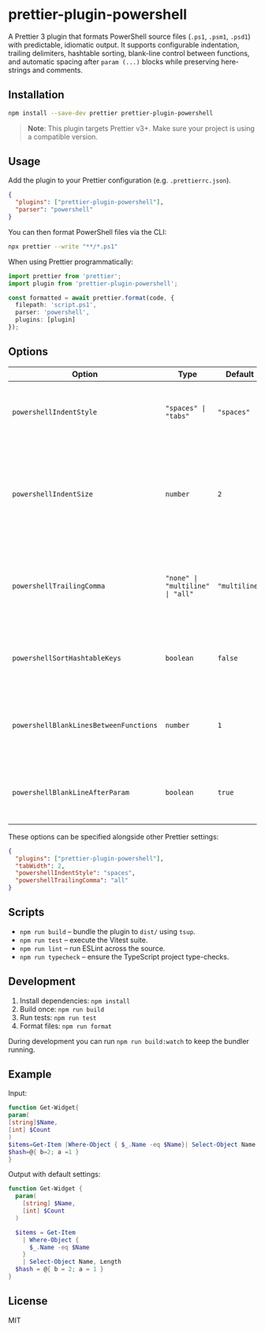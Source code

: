 # prettier-plugin-powershell

A Prettier 3 plugin that formats PowerShell source files (`.ps1`, `.psm1`, `.psd1`) with predictable, idiomatic output. It supports configurable indentation, trailing delimiters, hashtable sorting, blank-line control between functions, and automatic spacing after `param (...)` blocks while preserving here-strings and comments.

## Installation

```bash
npm install --save-dev prettier prettier-plugin-powershell
```

> **Note**: This plugin targets Prettier v3+. Make sure your project is using a compatible version.

## Usage

Add the plugin to your Prettier configuration (e.g. `.prettierrc.json`).

```json
{
  "plugins": ["prettier-plugin-powershell"],
  "parser": "powershell"
}
```

You can then format PowerShell files via the CLI:

```bash
npx prettier --write "**/*.ps1"
```

When using Prettier programmatically:

```ts
import prettier from 'prettier';
import plugin from 'prettier-plugin-powershell';

const formatted = await prettier.format(code, {
  filepath: 'script.ps1',
  parser: 'powershell',
  plugins: [plugin]
});
```

## Options

| Option | Type | Default | Description |
| --- | --- | --- | --- |
| `powershellIndentStyle` | `"spaces" \| "tabs"` | `"spaces"` | Controls whether indentation is rendered with spaces or tabs. |
| `powershellIndentSize` | `number` | `2` | The indentation size applied to nested blocks. Overrides Prettier's `tabWidth` for PowerShell files. |
| `powershellTrailingComma` | `"none" \| "multiline" \| "all"` | `"multiline"` | Choose when to emit trailing delimiters for arrays (`@(...)`) and hashtables (`@{...}`). |
| `powershellSortHashtableKeys` | `boolean` | `false` | Sort hashtable keys alphabetically when formatting. |
| `powershellBlankLinesBetweenFunctions` | `number` | `1` | Minimum number of blank lines preserved between function declarations. |
| `powershellBlankLineAfterParam` | `boolean` | `true` | Insert an empty line after `param (...)` blocks inside script blocks. |

These options can be specified alongside other Prettier settings:

```json
{
  "plugins": ["prettier-plugin-powershell"],
  "tabWidth": 2,
  "powershellIndentStyle": "spaces",
  "powershellTrailingComma": "all"
}
```

## Scripts

- `npm run build` – bundle the plugin to `dist/` using `tsup`.
- `npm run test` – execute the Vitest suite.
- `npm run lint` – run ESLint across the source.
- `npm run typecheck` – ensure the TypeScript project type-checks.

## Development

1. Install dependencies: `npm install`
2. Build once: `npm run build`
3. Run tests: `npm run test`
4. Format files: `npm run format`

During development you can run `npm run build:watch` to keep the bundler running.

## Example

Input:

```powershell
function Get-Widget{
param(
[string]$Name,
[int] $Count
)
$items=Get-Item |Where-Object { $_.Name -eq $Name}| Select-Object Name,Length
$hash=@{ b=2; a =1 }
}
```

Output with default settings:

```powershell
function Get-Widget {
  param(
    [string] $Name,
    [int] $Count
  )

  $items = Get-Item
    | Where-Object {
      $_.Name -eq $Name
    }
    | Select-Object Name, Length
  $hash = @{ b = 2; a = 1 }
}
```

## License

MIT
